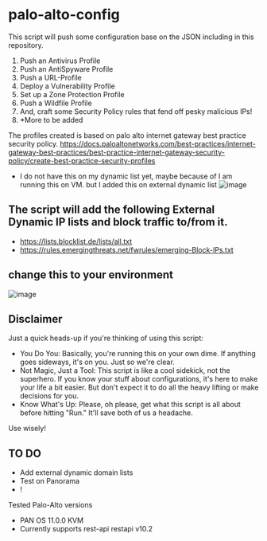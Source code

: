 # palo-alto-config
This script will push some configuration base on the JSON including in this repository.

1. Push an Antivirus Profile
2. Push an AntiSpyware Profile
3. Push a URL-Profile
4. Deploy a Vulnerability Profile
5. Set up a Zone Protection Profile
6. Push a Wildfile Profile
7. And, craft some Security Policy rules that fend off pesky malicious IPs!
8. *More to be added

The profiles created is based on palo alto internet gateway best practice security policy.
https://docs.paloaltonetworks.com/best-practices/internet-gateway-best-practices/best-practice-internet-gateway-security-policy/create-best-practice-security-profiles

- I do not have this on my dynamic list yet, maybe because of I am running this on VM. but I added this on external dynamic list
![image](https://github.com/romarroca/palo-alto-config/assets/87074019/972a11f9-38d6-4ea2-9926-bc6c9415c913)

## The script will add the following External Dynamic IP lists and block traffic to/from it.
- https://lists.blocklist.de/lists/all.txt
- https://rules.emergingthreats.net/fwrules/emerging-Block-IPs.txt

## change this to your environment
![image](https://github.com/romarroca/palo-alto-config/assets/87074019/6e48c684-89dd-4348-8a33-f428e3a117df)
 
## Disclaimer
Just a quick heads-up if you're thinking of using this script:

- You Do You: Basically, you're running this on your own dime. If anything goes sideways, it's on you. Just so we're clear.
- Not Magic, Just a Tool: This script is like a cool sidekick, not the superhero. If you know your stuff about configurations, it's here to make your life a bit easier. But don't expect it to do all the heavy lifting or make decisions for you.
- Know What's Up: Please, oh please, get what this script is all about before hitting "Run." It'll save both of us a headache.

Use wisely! 

## TO DO
- Add external dynamic domain lists
- Test on Panorama
- !

Tested Palo-Alto versions
- PAN OS 11.0.0 KVM
- Currently supports rest-api restapi v10.2

